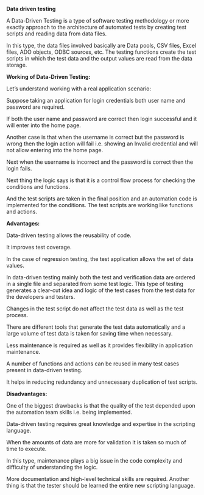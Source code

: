 **Data driven testing**

A Data-Driven Testing is a type of software testing methodology or more exactly approach to the architecture of automated tests by creating test scripts and reading data from data files. 

In this type, the data files involved basically are Data pools, CSV files, Excel files, ADO objects, ODBC sources, etc. The testing functions create the test scripts in which the test data and the output values are read from the data storage.

**Working of Data-Driven Testing:**

Let’s understand working with a real application scenario:


Suppose taking an application for login credentials both user name and password are required.

If both the user name and password are correct then login successful and it will enter into the home page.

Another case is that when the username is correct but the password is wrong then the login action will fail i.e. showing an Invalid credential and will not allow entering into the home page.

Next when the username is incorrect and the password is correct then the login fails.

Next thing the logic says is that it is a control flow process for checking the conditions and functions.

And the test scripts are taken in the final position and an automation code is implemented for the conditions. The test scripts are working like functions and actions.


**Advantages:**

Data-driven testing allows the reusability of code.

It improves test coverage.

In the case of regression testing, the test application allows the set of data values.

In data-driven testing mainly both the test and verification data are ordered in a single file and separated from some test logic. This type of testing generates a clear-cut idea and logic of the test cases from the test data for the developers and testers.

Changes in the test script do not affect the test data as well as the test process.

There are different tools that generate the test data automatically and a large volume of test data is taken for saving time when necessary.

Less maintenance is required as well as it provides flexibility in application maintenance.

A number of functions and actions can be reused in many test cases present in data-driven testing.

It helps in reducing redundancy and unnecessary duplication of test scripts.

**Disadvantages:**

One of the biggest drawbacks is that the quality of the test depended upon the automation team skills i.e. being implemented.

Data-driven testing requires great knowledge and expertise in the scripting language.

When the amounts of data are more for validation it is taken so much of time to execute.

In this type, maintenance plays a big issue in the code complexity and difficulty of understanding the logic.

More documentation and high-level technical skills are required. Another thing is that the tester should be learned the entire new scripting language.
